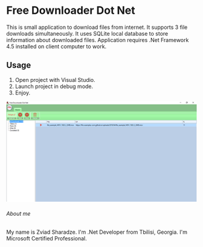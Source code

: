 # Free Downloader Dot Net

This is small application to download files from internet. It supports 3 file downloads simultaneously.
It uses SQLite local database to store information about downloaded files.
Application requires .Net Framework 4.5 installed on client computer to work.

## Usage
1. Open project with Visual Studio.
2. Launch project in debug mode.
3. Enjoy.

![screenshot](https://github.com/zsharadze/FreeDownloaderDotNet/blob/master/Capture.png?raw=true)

###### About me
My name is Zviad Sharadze. I'm .Net Developer from Tbilisi, Georgia.
I'm Microsoft Certified Professional.
